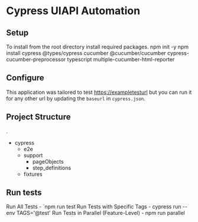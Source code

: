 # Cypress UIAPI Automation

## Setup

To install from the root directory install required packages.
npm init -y
npm install cypress @types/cypress cucumber @cucumber/cucumber cypress-cucumber-preprocessor typescript multiple-cucumber-html-reporter

## Configure

This application was tailored to test <https://exampletesturl> but you can run it for any other url by updating the `baseurl` in `cypress.json`.
## Project Structure
.
- cypress
  - e2e
  - support
    - pageObjects
    - step_definitions
  - fixtures

## Run tests

Run All Tests - `npm run test
Run Tests with Specific Tags - cypress run --env TAGS='@test'
Run Tests in Parallel (Feature-Level) - npm run parallel
